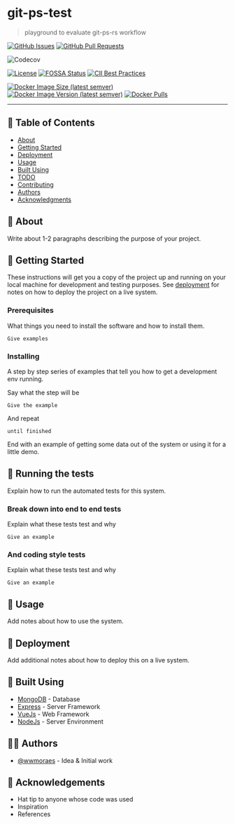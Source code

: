 # git-ps-test

> playground to evaluate git-ps-rs workflow

[![GitHub Issues](https://img.shields.io/github/issues/wwmoraes/git-ps-test.svg)](https://github.com/wwmoraes/git-ps-test/issues)
[![GitHub Pull Requests](https://img.shields.io/github/issues-pr/wwmoraes/git-ps-test.svg)](https://github.com/wwmoraes/git-ps-test/pulls)

![Codecov](https://img.shields.io/codecov/c/github/wwmoraes/git-ps-test)

[![License](https://img.shields.io/badge/license-MIT-blue.svg)](/LICENSE)
[![FOSSA Status](https://app.fossa.com/api/projects/git%2Bgithub.com%2Fwwmoraes%2Fgit-ps-test.svg?type=shield)](https://app.fossa.com/projects/git%2Bgithub.com%2Fwwmoraes%2Fgit-ps-test?ref=badge_shield)
[![CII Best Practices](https://bestpractices.coreinfrastructure.org/projects/0/badge)](https://bestpractices.coreinfrastructure.org/projects/0)

[![Docker Image Size (latest semver)](https://img.shields.io/docker/image-size/wwmoraes/git-ps-test)](https://hub.docker.com/r/wwmoraes/git-ps-test)
[![Docker Image Version (latest semver)](https://img.shields.io/docker/v/wwmoraes/git-ps-test?label=image%20version)](https://hub.docker.com/r/wwmoraes/git-ps-test)
[![Docker Pulls](https://img.shields.io/docker/pulls/wwmoraes/git-ps-test)](https://hub.docker.com/r/wwmoraes/git-ps-test)

---

## 📝 Table of Contents

- [About](#-about)
- [Getting Started](#-getting-started)
- [Deployment](#-deployment)
- [Usage](#-usage)
- [Built Using](#-built-using)
- [TODO](./TODO.md)
- [Contributing](./CONTRIBUTING.md)
- [Authors](#-authors)
- [Acknowledgments](#-acknowledgements)

## 🧐 About

Write about 1-2 paragraphs describing the purpose of your project.

## 🏁 Getting Started

These instructions will get you a copy of the project up and running on your
local machine for development and testing purposes. See [deployment](#-deployment)
for notes on how to deploy the project on a live system.

### Prerequisites

What things you need to install the software and how to install them.

```text
Give examples
```

### Installing

A step by step series of examples that tell you how to get a development env running.

Say what the step will be

```text
Give the example
```

And repeat

```text
until finished
```

End with an example of getting some data out of the system or using it for a
little demo.

## 🔧 Running the tests

Explain how to run the automated tests for this system.

### Break down into end to end tests

Explain what these tests test and why

```text
Give an example
```

### And coding style tests

Explain what these tests test and why

```text
Give an example
```

## 🎈 Usage

Add notes about how to use the system.

## 🚀 Deployment

Add additional notes about how to deploy this on a live system.

## 🔧 Built Using

- [MongoDB](https://www.mongodb.com/) - Database
- [Express](https://expressjs.com/) - Server Framework
- [VueJs](https://vuejs.org/) - Web Framework
- [NodeJs](https://nodejs.org/en/) - Server Environment

## 🧑‍💻 Authors

- [@wwmoraes](https://github.com/wwmoraes) - Idea & Initial work

## 🎉 Acknowledgements

- Hat tip to anyone whose code was used
- Inspiration
- References
